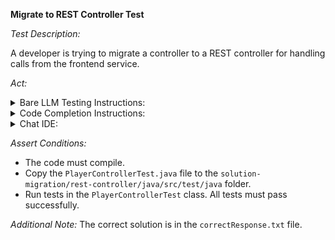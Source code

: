 **Migrate to REST Controller Test**

*Test Description:*

A developer is trying to migrate a controller to a REST controller for handling calls from the frontend service.

*Act:*

<details>
<summary>Bare LLM Testing Instructions:</summary>

- Open the `prompt.txt` file.
- Copy a question located in the `prompt.txt` file to the chat window.
- Submit the question.
- Open the project `solution-migration/rest-controller/java`.
- Open the `PlayerController` class.
- Change the `PlayerController` implementation to the suggested implementation.
- Add all necessary imports.
</details>

<details>
<summary>Code Completion Instructions:</summary>

- Open the project `solution-migration/rest-controller/java`.
- Open the `PlayerController` class.
- Remove the following code:

    ```java
    import org.springframework.stereotype.Controller;
    import org.springframework.ui.Model;
    ```

- Add the following import statement to the `PlayerController` class:

    ```java
    import org.springframework.http.*;
    ```

- Remove the following annotation:

    ```java
    @Controller
    ```

- Add the following annotation to the `PlayerController` class:

    ```java
    @RestController
    ```

- Remove the inner implementation of the `PlayerController` class.
- Move the cursor to the beginning of the inner implementation of the `PlayerController` class.
- Accept a sequence of suggestions using the TAB and ENTER keys.
</details>

<details>
<summary>Chat IDE:</summary>

- Open the project `solution-migration/rest-controller/java`.
- Open the `PlayerController` class.
- Type the following in the chat window:

    > Rewrite the PlayerController as a REST controller that responds with JSON data using Spring Web. Apply ResponseEntity where required

- Change the `PlayerController` implementation to the suggested implementation.
- Add all necessary imports.
</details>

*Assert Conditions:*
- The code must compile.
- Copy the `PlayerControllerTest.java` file to the `solution-migration/rest-controller/java/src/test/java` folder.
- Run tests in the `PlayerControllerTest` class. All tests must pass successfully.

*Additional Note:* The correct solution is in the `correctResponse.txt` file.